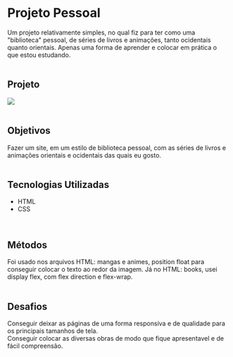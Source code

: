 # Projeto Pessoal
Um projeto relativamente simples, no qual fiz para ter como uma "biblioteca" pessoal, de séries de livros e animações, tanto ocidentais quanto orientais.
Apenas uma forma de aprender e colocar em prática o que estou estudando.
<br>
<br>

## Projeto
<img src='./src/image/project/biblioteca-pessoal.gif'>
<br>
<br>

## Objetivos
Fazer um site, em um estilo de biblioteca pessoal, com as séries de livros e animações orientais e ocidentais das quais eu gosto.
<br>
<br>

## Tecnologias Utilizadas
- HTML
- CSS
<br>

## Métodos
Foi usado nos arquivos HTML: mangas e animes, position float para conseguir colocar o texto ao redor da imagem.
Já no HTML: books, usei display flex, com flex direction e flex-wrap.
<br>
<br>

## Desafios
Conseguir deixar as páginas de uma forma responsiva e de qualidade para os principais tamanhos de tela. <br>
Conseguir colocar as diversas obras de modo que fique apresentavel e de fácil compreensão.
